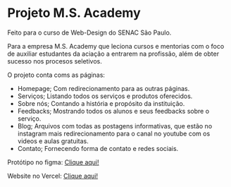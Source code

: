 # Projeto M.S. Academy

Feito para o curso de Web-Design do SENAC São Paulo. 

Para a empresa M.S. Academy que leciona cursos e mentorias com o foco de auxiliar estudantes da aciação a entrarem na profissão, além de obter sucesso nos procesos seletivos.

O projeto conta coms as páginas:
- Homepage;
    Com redirecionamento para as outras páginas.
- Serviços; 
    Listando todos os serviços e produtos oferecidos.
- Sobre nós;
    Contando a história e propósito da instituição.
- Feedbacks;
    Mostrando todos os alunos e seus feedbacks sobre o serviço.
- Blog;
    Arquivos com todas as postagens informativas, que estão no instagram mais redirecionamento para o canal no youtube com os videos e aulas gratuitas.
- Contato;
    Fornecendo forma de contato e redes sociais.

Protótipo no figma: [Clique aqui!](https://www.figma.com/file/95VdYb8yf30iwHs9DkHv6B/m.s.-academy?type=design&node-id=0%3A1&mode=design&t=60FVS1wTIU8HTdVw-1)

Website no Vercel: [Clique aqui!](https://ms-academy-wd.vercel.app/)
